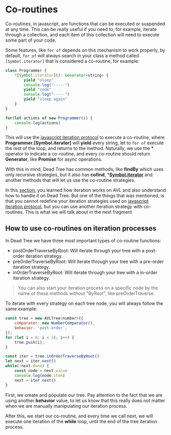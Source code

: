 # Co-routines

Co-routines, in javascript, are functions that can be executed or suspended at any time. This can be really useful if you need to, for example, iterate through a collection, and each item of this collection will need to execute some part of your code.

Some features, like ```for of``` depends on this mechanism to work properly, by default, ```for of``` will always search in your class a method called ```[Symbol.iterator]``` that is considered a co-routine, for example:
```javascript
class Programmer {
	*[Symbol.iterator](): Generator<string> {
		yield "sleep"
		console.log("-----")
		yield "code"
		console.log("-----")
		yield "sleep again"
	}
}

for(let actions of new Programmer()) {
	console.log(actions)
}
```
This will use the [javascript iteration protocol](https://developer.mozilla.org/en-US/docs/Web/JavaScript/Reference/Iteration_protocols) to execute a co-routine, where **Programmer.[Symbol.iterator]** will **yield** every string, let to ```for of``` execute the rest of the loop, and returns to the method. Naturally, we use the **\*** operator to indicate a co-routine, and every co-routine should return **Generator<T>**, like **Promise<T>** for async operations.

With this in mind, Dead Tree has common methods, like **findBy** which uses only recursive strategies, but it also has **cofind**, ***[Symbol.iterator]()** and another methods that will let us use the co-routine strategies.

In this [section](iteration), you learned how iteration works on AVL and also understand how to handle it on Dead Tree. But one of the things that was mentioned, is that you cannot redefine your iteration strategies used on [javascript iteration protocol](https://developer.mozilla.org/en-US/docs/Web/JavaScript/Reference/Iteration_protocols), but you can use another iteration strategy with co-routines. This is what we will talk about in the next fragment

## How to use co-routines on iteration processes

In Dead Tree we have three most important types of co-routine functions:
- postOrderTraverseByRoot: Will iterate through your tree with a post-order iteration strategy.
- preOrderTraverseByRoot: Will iterate through your tree with a pre-order iteration strategy.
- inOrderTraverseByRoot: Will iterate through your tree with a in-order iteration strategy.

> You can also start your iteration process on a specific node by the name of these methods without "ByRoot", like preOrderTraverse.

To iterate with every strategy on each tree node, you will always follow the same example:
```javascript
const tree = new AVLTree<number>({
	comparator: new NumberComparator(),
	behavior: 'post-order',
});
for (let i = 0; i < 16; i++) {
	tree.push(i);
}

const iter = tree.inOrderTraverseByRoot()
let next = iter.next()
while(!next.done) {
	const node = next.value
	console.log(node.item)
	next = iter.next()
}
```

First, we create and populate our tree. Pay attention to the fact that we are using another **behavior** value, to let us know that this really does not matter when we are manually manipulating our iteration process.

After this, we start our co-routine, and every time we call next, we will execute one iteration of the **while** loop, until the end of the tree iteration process.
